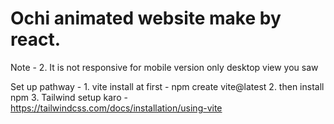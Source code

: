 # Ochi animated website make by react.

Note -
2. It is not responsive for mobile version only desktop view you saw

Set up pathway - 1. vite install at first - npm create vite@latest
                2. then install npm 
                3. Tailwind setup karo - https://tailwindcss.com/docs/installation/using-vite